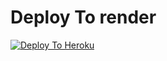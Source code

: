 
# Deploy To render

[![Deploy To Heroku](https://www.herokucdn.com/deploy/button.svg)](https://heroku.com/deploy?template=https://github.com/Rohanthakur360/New_Txt_Random)
